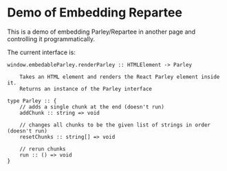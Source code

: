 # Demo of Embedding Repartee

This is a demo of embedding Parley/Repartee in another page and controlling it
programmatically.

The current interface is:

```
window.embedableParley.renderParley :: HTMLElement -> Parley

    Takes an HTML element and renders the React Parley element inside it.
    Returns an instance of the Parley interface

type Parley :: {
    // adds a single chunk at the end (doesn't run)
    addChunk :: string => void

    // changes all chunks to be the given list of strings in order (doesn't run)
    resetChunks :: string[] => void

    // rerun chunks
    run :: () => void 
}
